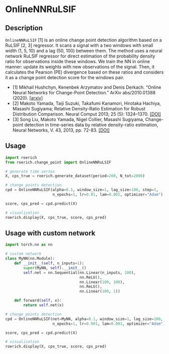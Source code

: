 # OnlineNNRuLSIF

## Description

`OnlineNNRuLSIF` [1] is an online change point detection algorithm based on a RuLSIF [2, 3] regressor. It scans a signal with a two windows with small width (1, 5, 10) and a lag (50, 100) between them. The method uses a neural network RuLSIF regressor for direct estimation of the probability density ratio for observations inside these windows. We train the NN in online manner: update its weights with new observations of the signal. Then, it calculates the Pearson (PE) divergence based on these ratios and considers it as a change point detection score for the windows pair.


- [1] Mikhail Hushchyn, Kenenbek Arzymatov and Denis Derkach. “Online Neural Networks for Change-Point Detection.” ArXiv abs/2010.01388 (2020). [[arxiv]](https://doi.org/10.48550/arXiv.2010.01388)
- [2] Makoto Yamada, Taiji Suzuki, Takafumi Kanamori, Hirotaka Hachiya, Masashi Sugiyama; Relative Density-Ratio Estimation for Robust Distribution Comparison. Neural Comput 2013; 25 (5): 1324–1370. [[DOI]](https://doi.org/10.1162/NECO_a_00442)
- [3] Song Liu, Makoto Yamada, Nigel Collier, Masashi Sugiyama, Change-point detection in time-series data by relative density-ratio estimation, Neural Networks, V. 43, 2013, pp. 72-83.
[[DOI]](https://doi.org/10.1016/j.neunet.2013.01.012)

## Usage

```python
import roerich
from roerich.change_point import OnlineNNRuLSIF

# generate time series
X, cps_true = roerich.generate_dataset(period=200, N_tot=2000)

# change points detection
cpd = OnlineNNRuLSIF(alpha=0.1, window_size=1, lag_size=100, step=1,
                     n_epochs=1, lr=0.01, lam=0.001, optimizer="Adam")

score, cps_pred = cpd.predict(X)

# visualization
roerich.display(X, cps_true, score, cps_pred)
```

## Usage with custom network

```python
import torch.nn as nn

# custom network
class MyNN(nn.Module):
    def __init__(self, n_inputs=1):
        super(MyNN, self).__init__()
        self.net = nn.Sequential(nn.Linear(n_inputs, 100), 
                                 nn.ReLU(), 
                                 nn.Linear(100, 100), 
                                 nn.ReLU(), 
                                 nn.Linear(100, 1))

    def forward(self, x):
        return self.net(x)

# change points detection
cpd = OnlineNNRuLSIF(net=MyNN, alpha=0.1, window_size=1, lag_size=100, step=1,
                     n_epochs=1, lr=0.001, lam=0.001, optimizer="Adam")

score, cps_pred = cpd.predict(X)

# visualization
roerich.display(X, cps_true, score, cps_pred)
```

